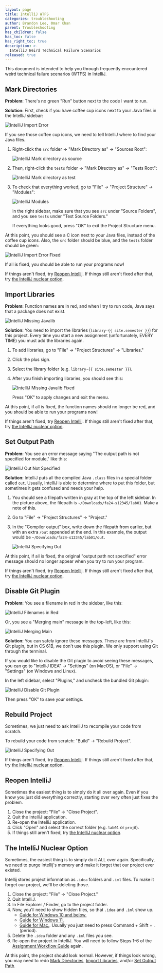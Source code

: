 ```yaml
---
layout: page
title: IntelliJ WTFS
categories: troubleshooting
author: Brandon Lee, Omar Khan
parent: Troubleshooting
has_children: false
has_toc: false
has_right_toc: true
description: >-
  IntelliJ Weird Technical Failure Scenarios
released: true
---
```


This document is intended to help you through frequently encountered weird technical failure scenarios (WTFS) in IntelliJ.


## Mark Directories

**Problem**: There's no green "Run" button next to the code I want to run.

**Solution**: First, check if you have coffee cup icons next to your Java files in the IntelliJ sidebar:

![IntelliJ Import Error](./img/intellij-import-error.png)

If you see those coffee cup icons, we need to tell IntelliJ where to find your Java files.

1. Right-click the `src` folder &#8594; "Mark Directory as" &#8594; "Sources Root":

    ![IntelliJ Mark directory as source](./img/intellij-mark-dir-as-src.png)

2. Then, right-click the `tests` folder &#8594; "Mark Directory as" &#8594; "Tests Root":

    ![IntelliJ Mark directory as test](./img/intellij-mark-dir-as-test.png)

3. To check that everything worked, go to "File" &#8594; "Project Structure" &#8594; "Modules":

    ![IntelliJ Modules](./img/intellij-modules.png)

    In the right sidebar, make sure that you see `src` under "Source Folders", and you see `tests` under "Test Source Folders."

    If everything looks good, press "OK" to exit the Project Structure menu.

At this point, you should see a C icon next to your Java files, instead of the coffee cup icons. Also, the `src` folder should be blue, and the `tests` folder should be green:

![IntelliJ Import Error Fixed](./img/intellij-import-fixed.png)

If all is fixed, you should be able to run your programs now!

If things aren't fixed, try [Reopen Intellij](#reopen-intellij). If things still aren't fixed after that, try [the IntelliJ nuclear option](#the-intellij-nuclear-option).


## Import Libraries

**Problem**: Function names are in red, and when I try to run code, Java says that a package does not exist.

![IntelliJ Missing Javalib](./img/intellij-missing-javalib.png)

**Solution**: You need to import the libraries (`library-{{ site.semester }}`) for this project. Every time you start a new assignment (unfortunately, EVERY TIME) you must add the libraries again.

1. To add libraries, go to "File" &#8594; "Project Structures" &#8594; "Libraries."

2. Click the plus sign.

3. Select the library folder (e.g. `library-{{ site.semester }}`).

4. After you finish importing libraries, you should see this:

    ![IntelliJ Missing Javalib Fixed](./img/intellij-missing-javalib-fixed.png)

    Press "OK" to apply changes and exit the menu.

At this point, if all is fixed, the function names should no longer be red, and you should be able to run your programs now!

If things aren't fixed, try [Reopen Intellij](#reopen-intellij). If things still aren't fixed after that, try [the IntelliJ nuclear option](#the-intellij-nuclear-option).


## Set Output Path

**Problem**: You see an error message saying "The output path is not specified for module," like this:

![IntelliJ Out Not Specified](./img/intellij-out-not-specified.png)

**Solution**: IntelliJ puts all the compiled Java `.class` files in a special folder called `out`. Usually, IntelliJ is able to determine where to put this folder, but sometimes it gets confused and needs your help.

1. You should see a filepath written in gray at the top of the left sidebar. In the picture above, the filepath is `~/Downloads/fa24-s12345/lab01`. Make a note of this.

2. Go to "File" &#8594; "Project Structures" &#8594; "Project."

3. In the "Compiler output" box, write down the filepath from earlier, but with an extra `/out` appended at the end. In this example, the output would be `~/Downloads/fa24-s12345/lab01/out`.

    ![IntelliJ Specifying Out](./img/intellij-specifying-out.png)

At this point, if all is fixed, the original "output path not specified" error message should no longer appear when you try to run your program.

If things aren't fixed, try [Reopen Intellij](#reopen-intellij). If things still aren't fixed after that, try [the IntelliJ nuclear option](#the-intellij-nuclear-option).


## Disable Git Plugin

**Problem**: You see a filename in red in the sidebar, like this:

![IntelliJ Filenames in Red](./img/intellij-filenames-red.png)

Or, you see a "Merging main" message in the top-left, like this:

![IntelliJ Merging Main](./img/intellij-merging-main.png)

**Solution**: You can safely ignore these messages. These are from IntelliJ's Git plugin, but in CS 61B, we don't use this plugin. We only support using Git through the terminal.

If you would like to disable the Git plugin to avoid seeing these messages, you can go to "IntelliJ IDEA" &#8594; "Settings" (on MacOS), or "File" &#8594; "Settings" (on Windows and Linux).

In the left sidebar, select "Plugins," and uncheck the bundled Git plugin:

![IntelliJ Disable Git Plugin](./img/intellij-disable-git-plugin.png)

Then press "OK" to save your settings.


## Rebuild Project

Sometimes, we just need to ask IntelliJ to recompile your code from scratch.

To rebuild your code from scratch: "Build" &#8594; "Rebuild Project".

![IntelliJ Specifying Out](./img/intellij-rebuild.png)

If things aren't fixed, try [Reopen Intellij](#reopen-intellij). If things still aren't fixed after that, try [the IntelliJ nuclear option](#the-intellij-nuclear-option).


## Reopen IntelliJ

Sometimes the easiest thing is to simply do it all over again. Even if you know you just did everything correctly, starting over very often just fixes the problem.

1. Close the project: "File"  &#8594; "Close Project".
2. Quit the IntelliJ application.
3. Re-open the IntelliJ application.
4. Click "Open" and select the correct folder (e.g. `lab01` or `proj0`).
5. If things still aren't fixed, try [the IntelliJ nuclear option](#the-intellij-nuclear-option).


## The IntelliJ Nuclear Option

Sometimes, the easiest thing is to simply do it ALL over again. Specifically, we need to purge Intellij's memory and make it forget that our project ever existed.

Intellij stores project information as `.idea` folders and `.iml` files. To make it forget our project, we'll be deleting those.

1.  Close the project: "File" &#8594; "Close Project."
2.  Quit IntelliJ.
3.  In File Explorer / Finder, go to the project folder.
4.  Now, you'll need to show hidden files, so that `.idea` and `.iml` show up.
    - [Guide for Windows 10 and below.](https://support.microsoft.com/en-us/windows/show-hidden-files-0320fe58-0117-fd59-6851-9b7f9840fdb2)
    - [Guide for Windows 11.](https://pureinfotech.com/show-hidden-files-windows-11-file-explorer/)
    - [Guide for Mac.](https://www.pcmag.com/how-to/how-to-access-your-macs-hidden-files). Usually you just need to press Command + Shift + . (period).
5.  Delete the `.idea` folder and any `.iml` files you see.
6.  Re-open the project in IntelliJ. You will need to follow Steps 1-6 of the [Assignment Workflow Guide](/resources/guides/assignment-workflow/) again.

At this point, the project should look normal. However, if things look wrong, you may need to redo [Mark Directories](#mark-directories), [Import Libraries](#import-libraries), and/or [Set Output Path](#set-output-path).